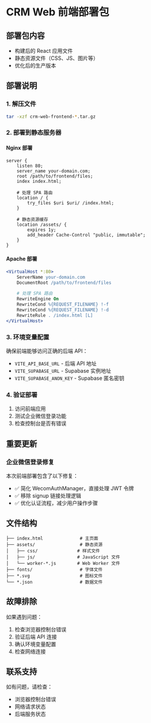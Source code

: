 # CRM Web 前端部署包

## 部署包内容

- 构建后的 React 应用文件
- 静态资源文件（CSS、JS、图片等）
- 优化后的生产版本

## 部署说明

### 1. 解压文件
```bash
tar -xzf crm-web-frontend-*.tar.gz
```

### 2. 部署到静态服务器

#### Nginx 部署
```nginx
server {
    listen 80;
    server_name your-domain.com;
    root /path/to/frontend/files;
    index index.html;
    
    # 处理 SPA 路由
    location / {
        try_files $uri $uri/ /index.html;
    }
    
    # 静态资源缓存
    location /assets/ {
        expires 1y;
        add_header Cache-Control "public, immutable";
    }
}
```

#### Apache 部署
```apache
<VirtualHost *:80>
    ServerName your-domain.com
    DocumentRoot /path/to/frontend/files
    
    # 处理 SPA 路由
    RewriteEngine On
    RewriteCond %{REQUEST_FILENAME} !-f
    RewriteCond %{REQUEST_FILENAME} !-d
    RewriteRule . /index.html [L]
</VirtualHost>
```

### 3. 环境变量配置

确保前端能够访问正确的后端 API：

- `VITE_API_BASE_URL` - 后端 API 地址
- `VITE_SUPABASE_URL` - Supabase 实例地址
- `VITE_SUPABASE_ANON_KEY` - Supabase 匿名密钥

### 4. 验证部署

1. 访问前端应用
2. 测试企业微信登录功能
3. 检查控制台是否有错误

## 重要更新

### 企业微信登录修复

本次前端部署包含了以下修复：

- ✅ 简化 WecomAuthManager，直接处理 JWT 令牌
- ✅ 移除 signup 链接处理逻辑
- ✅ 优化认证流程，减少用户操作步骤

## 文件结构

```
├── index.html              # 主页面
├── assets/                 # 静态资源
│   ├── css/               # 样式文件
│   ├── js/                # JavaScript 文件
│   └── worker-*.js        # Web Worker 文件
├── fonts/                  # 字体文件
├── *.svg                   # 图标文件
└── *.json                  # 数据文件
```

## 故障排除

如果遇到问题：

1. 检查浏览器控制台错误
2. 验证后端 API 连接
3. 确认环境变量配置
4. 检查网络连接

## 联系支持

如有问题，请检查：
- 浏览器控制台错误
- 网络请求状态
- 后端服务状态